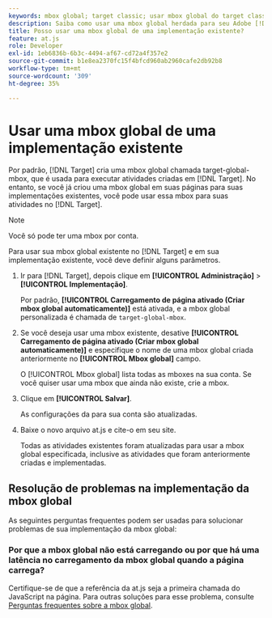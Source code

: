 ```yaml
---
keywords: mbox global; target classic; usar mbox global do target classic
description: Saiba como usar uma mbox global herdada para seu Adobe [!DNL Target] atividades caso já tenha criado uma mbox global em suas páginas para as implementações existentes.
title: Posso usar uma mbox global de uma implementação existente?
feature: at.js
role: Developer
exl-id: 1eb6836b-6b3c-4494-af67-cd72a4f357e2
source-git-commit: b1e8ea2370fc15f4bfcd960ab2960cafe2db92b8
workflow-type: tm+mt
source-wordcount: '309'
ht-degree: 35%

---
```


# Usar uma mbox global de uma implementação existente

Por padrão, [!DNL Target] cria uma mbox global chamada target-global-mbox, que é usada para executar atividades criadas em [!DNL Target]. No entanto, se você já criou uma mbox global em suas páginas para suas implementações existentes, você pode usar essa mbox para suas atividades no [!DNL Target].

>[!NOTE]
>
>Você só pode ter uma mbox por conta.

Para usar sua mbox global existente no [!DNL Target] e em sua implementação existente, você deve definir alguns parâmetros.

1. Ir para [!DNL Target], depois clique em **[!UICONTROL Administração]** > **[!UICONTROL Implementação]**.

   Por padrão, **[!UICONTROL Carregamento de página ativado (Criar mbox global automaticamente)]** está ativada, e a mbox global personalizada é chamada de `target-global-mbox`.

1. Se você deseja usar uma mbox existente, desative **[!UICONTROL Carregamento de página ativado (Criar mbox global automaticamente)]** e especifique o nome de uma mbox global criada anteriormente no **[!UICONTROL Mbox global]** campo.

   O [!UICONTROL Mbox global] lista todas as mboxes na sua conta. Se você quiser usar uma mbox que ainda não existe, crie a mbox.

1. Clique em **[!UICONTROL Salvar]**.

   As configurações da para sua conta são atualizadas.

1. Baixe o novo arquivo at.js e cite-o em seu site.

   Todas as atividades existentes foram atualizadas para usar a mbox global especificada, inclusive as atividades que foram anteriormente criadas e implementadas.

## Resolução de problemas na implementação da mbox global

As seguintes perguntas frequentes podem ser usadas para solucionar problemas de sua implementação da mbox global:

### Por que a mbox global não está carregando ou por que há uma latência no carregamento da mbox global quando a página carrega?

Certifique-se de que a referência da at.js seja a primeira chamada do JavaScript na página. Para outras soluções para esse problema, consulte [Perguntas frequentes sobre a mbox global](https://developer.adobe.com/target/implement/client-side/atjs/global-mbox/global-mbox-faq/).
